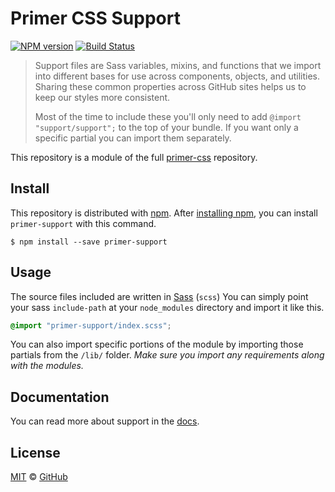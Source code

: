 # Primer CSS Support

[![NPM version](http://img.shields.io/npm/v/primer-support.svg)](https://www.npmjs.org/package/primer-support)
[![Build Status](https://travis-ci.org/primer/primer-support.svg?branch=master)](https://travis-ci.org/primer/primer-support)

> Support files are Sass variables, mixins, and functions that we import into different bases for use across components, objects, and utilities. Sharing these common properties across GitHub sites helps us to keep our styles more consistent.
>
> Most of the time to include these you'll only need to add `@import "support/support";` to the top of your bundle. If you want only a specific partial you can import them separately.

This repository is a module of the full [primer-css][primer] repository.

## Install

This repository is distributed with [npm][npm]. After [installing npm][install-npm], you can install `primer-support` with this command.

```
$ npm install --save primer-support
```

## Usage

The source files included are written in [Sass][sass] (`scss`) You can simply point your sass `include-path` at your `node_modules` directory and import it like this.

```scss
@import "primer-support/index.scss";
```

You can also import specific portions of the module by importing those partials from the `/lib/` folder. _Make sure you import any requirements along with the modules._

## Documentation

You can read more about support in the [docs][docs].

## License

[MIT](./LICENSE) &copy; [GitHub](https://github.com/)

[primer]: https://github.com/primer/primer
[docs]: http://primercss.io/
[npm]: https://www.npmjs.com/
[install-npm]: https://docs.npmjs.com/getting-started/installing-node
[sass]: http://sass-lang.com/
